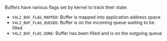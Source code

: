 Buffers have various flags set by kernel to track their state:
- `V4L2_BUF_FLAG_MAPPED`: Buffer is mapped into application address space
- `V4L2_BUF_FLAG_QUEUED`: Buffer is on the incoming queue waiting to be filled
- `V4L2_BUF_FLAG_DONE`: Buffer has been filled and is on the outgoing queue